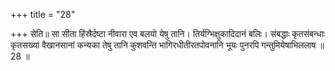 +++
title = "28"

+++
सेति॥ सा सीता हिंस्रैर्दष्टा नीवारा एव बलयो येषु तानि। तिर्यग्भिक्षुकादिदानं बलिः। संबद्धाः कृतसंबन्धाः कृतसख्या वैखानसानां कन्यका तेषु तानि कुशवन्ति भागिरधीतीरतपोवनानि भूयः पुनरपि गन्तुमियेषाभिललाष ॥ 28 ॥
